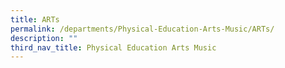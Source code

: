 ```yaml
---
title: ARTs
permalink: /departments/Physical-Education-Arts-Music/ARTs/
description: ""
third_nav_title: Physical Education Arts Music
---
```

